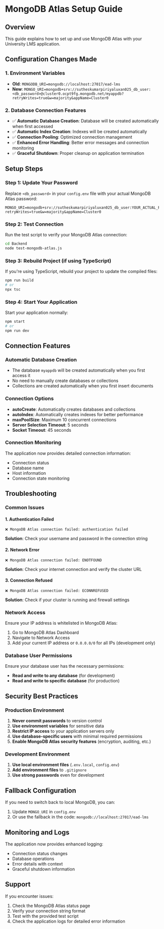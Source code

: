 # MongoDB Atlas Setup Guide

## Overview
This guide explains how to set up and use MongoDB Atlas with your University LMS application.

## Configuration Changes Made

### 1. Environment Variables
- **Old**: `MONGODB_URI=mongodb://localhost:27017/ead-lms`
- **New**: `MONGO_URI=mongodb+srv://sutheskumarpiriyaluxan025_db_user:<db_password>@cluster0.ocpt9fg.mongodb.net/myappdb?retryWrites=true&w=majority&appName=Cluster0`

### 2. Database Connection Features
- ✅ **Automatic Database Creation**: Database will be created automatically when first accessed
- ✅ **Automatic Index Creation**: Indexes will be created automatically
- ✅ **Connection Pooling**: Optimized connection management
- ✅ **Enhanced Error Handling**: Better error messages and connection monitoring
- ✅ **Graceful Shutdown**: Proper cleanup on application termination

## Setup Steps

### Step 1: Update Your Password
Replace `<db_password>` in your `config.env` file with your actual MongoDB Atlas password:

```env
MONGO_URI=mongodb+srv://sutheskumarpiriyaluxan025_db_user:YOUR_ACTUAL_PASSWORD@cluster0.ocpt9fg.mongodb.net/myappdb?retryWrites=true&w=majority&appName=Cluster0
```

### Step 2: Test Connection
Run the test script to verify your MongoDB Atlas connection:

```bash
cd Backend
node test-mongodb-atlas.js
```

### Step 3: Rebuild Project (if using TypeScript)
If you're using TypeScript, rebuild your project to update the compiled files:

```bash
npm run build
# or
npx tsc
```

### Step 4: Start Your Application
Start your application normally:

```bash
npm start
# or
npm run dev
```

## Connection Features

### Automatic Database Creation
- The database `myappdb` will be created automatically when you first access it
- No need to manually create databases or collections
- Collections are created automatically when you first insert documents

### Connection Options
- **autoCreate**: Automatically creates databases and collections
- **autoIndex**: Automatically creates indexes for better performance
- **maxPoolSize**: Maximum 10 concurrent connections
- **Server Selection Timeout**: 5 seconds
- **Socket Timeout**: 45 seconds

### Connection Monitoring
The application now provides detailed connection information:
- Connection status
- Database name
- Host information
- Connection state monitoring

## Troubleshooting

### Common Issues

#### 1. Authentication Failed
```
❌ MongoDB Atlas connection failed: authentication failed
```
**Solution**: Check your username and password in the connection string

#### 2. Network Error
```
❌ MongoDB Atlas connection failed: ENOTFOUND
```
**Solution**: Check your internet connection and verify the cluster URL

#### 3. Connection Refused
```
❌ MongoDB Atlas connection failed: ECONNREFUSED
```
**Solution**: Check if your cluster is running and firewall settings

### Network Access
Ensure your IP address is whitelisted in MongoDB Atlas:
1. Go to MongoDB Atlas Dashboard
2. Navigate to Network Access
3. Add your current IP address or `0.0.0.0/0` for all IPs (development only)

### Database User Permissions
Ensure your database user has the necessary permissions:
- **Read and write to any database** (for development)
- **Read and write to specific database** (for production)

## Security Best Practices

### Production Environment
1. **Never commit passwords** to version control
2. **Use environment variables** for sensitive data
3. **Restrict IP access** to your application servers only
4. **Use database-specific users** with minimal required permissions
5. **Enable MongoDB Atlas security features** (encryption, auditing, etc.)

### Development Environment
1. **Use local environment files** (`.env.local`, `config.env`)
2. **Add environment files** to `.gitignore`
3. **Use strong passwords** even for development

## Fallback Configuration

If you need to switch back to local MongoDB, you can:
1. Update `MONGO_URI` in `config.env`
2. Or use the fallback in the code: `mongodb://localhost:27017/ead-lms`

## Monitoring and Logs

The application now provides enhanced logging:
- Connection status changes
- Database operations
- Error details with context
- Graceful shutdown information

## Support

If you encounter issues:
1. Check the MongoDB Atlas status page
2. Verify your connection string format
3. Test with the provided test script
4. Check the application logs for detailed error information

